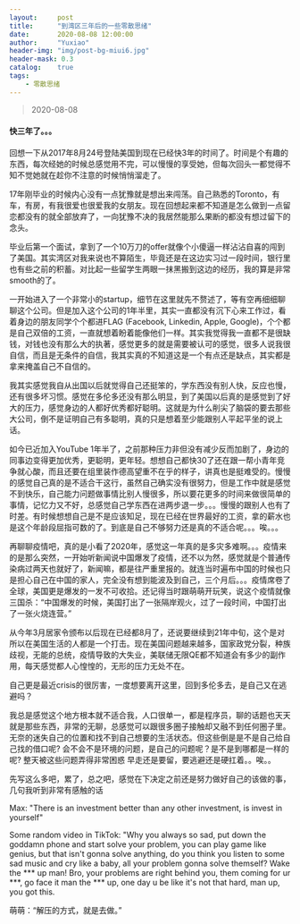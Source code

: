 ```yaml
---
layout:     post
title:      "到湾区三年后的一些零散思绪"
date:       2020-08-08 12:00:00
author:     "Yuxiao"
header-img: "img/post-bg-miui6.jpg"
header-mask: 0.3
catalog:    true
tags:
    - 零散思绪
---
```


>2020-08-08

#### 快三年了。。。

回想一下从2017年8月24号登陆美国到现在已经快3年的时间了。时间是个有趣的东西，每次经她的时候总感觉用不完，可以慢慢的享受她，但每次回头一都觉得不知不觉她就在趁你不注意的时候悄悄溜走了。

17年刚毕业的时候内心没有一点犹豫就是想出来闯荡。自己熟悉的Toronto，有车，有房，有我很爱也很爱我的女朋友。现在回想起来都不知道是怎么做到一点留恋都没有的就全部放弃了，一向犹豫不决的我居然能那么果断的都没有想过留下的念头。

毕业后第一个面试，拿到了一个10万刀的offer就像个小傻逼一样沾沾自喜的闯到了美国。其实湾区对我来说也不算陌生，毕竟还是在这边实习过一段时间，银行里也有些之前的积蓄。对比起一些留学生两眼一抹黑搬到这边的经历，我的算是非常smooth的了。

一开始进入了一个非常小的startup，细节在这里就先不赘述了，等有空再细细聊聊这个公司。但是加入这个公司的1年半里，其实一直都没有沉下心来工作过，看着身边的朋友同学个个都进FLAG (Facebook, Linkedin, Apple, Google)，个个都是自己双倍的工资，一直就想着盼着能像他们一样。其实我觉得我一直都不是很缺钱，对钱也没有那么大的执著，感觉更多的就是需要被认可的感觉，很多人说我很自信，而且是无条件的自信，我其实真的不知道这是一个有点还是缺点，其实都是拿来掩盖自己不自信的。

我其实感觉我自从出国以后就觉得自己还挺笨的，学东西没有别人快，反应也慢，还有很多坏习惯。感觉在多伦多还没有那么明显，到了美国以后真的是感觉到了好大的压力，感觉身边的人都好优秀都好聪明。这就是为什么削尖了脑袋的要去那些大公司，倒不是证明自己有多聪明，真的只是想着至少能跟别人平起平坐的说上话。

如今已近加入YouTube 1年半了，之前那种压力非但没有减少反而加剧了，身边的同事边变得更加优秀，更聪明，更年轻。想想自己都快30了还在跟一帮小青年竞争就心酸，而且还要在组里装作德高望重不在乎的样子，讲真也是挺难受的。慢慢的感觉自己真的是不适合干这行，虽然自己确实没有很努力，但是工作中就是感觉不到快乐，自己能力问题做事情比别人慢很多，所以要花更多的时间来做很简单的事情，记忆力又不好，总感觉自己学东西在进两步退一步。。。慢慢的跟别人也有了时差。有时候想想自己是不是应该知足，现在已经在世界最好的工资，拿的薪水也是这个年龄段屈指可数的了。到底是自己不够努力还是真的不适合呢。。。唉。。。

再聊聊疫情吧，真的是小看了2020年，感觉这一年真的是多灾多难啊。。。疫情来的是那么突然，一开始听新闻说中国爆发了疫情，还不以为然，感觉就是个普通传染病过两天也就好了，新闻嘛，都是往严重里报的。就连当时遍布中国的时候也只是担心自己在中国的家人，完全没有想到能波及到自己，三个月后。。。疫情席卷了全球，美国更是爆发的一发不可收拾。还记得当时跟萌萌开玩笑，说这个疫情就像三国杀：“中国爆发的时候，美国打出了一张隔岸观火，过了一段时间，中国打出了一张火烧连营。”

从今年3月居家令颁布以后现在已经都8月了，还说要继续到21年中旬，这个是对所以在美国生活的人都是一个打击。现在美国问题越来越多，国家政党分裂，种族歧视，无能的总统，疫情导致的大失业，美联储无限QE都不知道会有多少的副作用，每天感觉都人心惶惶的，无形的压力无处不在。

自己更是最近crisis的很厉害，一度想要离开这里，回到多伦多去，是自己又在逃避吗？

我总是感觉这个地方根本就不适合我，人口很单一，都是程序员，聊的话题也天天就是那些东西，非常的无聊，总感觉可以跟很多圈子接触却又融不到任何圈子里。无奈的迷失自己的位置和找不到自己想要的生活状态。但这些倒是是不是自己给自己找的借口呢? 会不会不是环境的问题，是自己的问题呢？是不是到哪都是一样的呢? 整天被这些问题弄得非常困惑 早走还是要留，要逃避还是硬扛着。。唉。。

先写这么多吧，累了，总之吧，感觉在下决定之前还是努力做好自己的该做的事，几句我听到非常有感触的话

Max: "There is an investment better than any other investment, is invest in yourself"

Some random video in TikTok: "Why you always so sad, put down the goddamn phone and start solve your problem, you can play game like genius, but that isn't gonna solve anything, do you think you listen to some sad music and cry like a baby, all your problem gonna solve themself? Wake the *** up man! Bro, your problems are right behind you, them coming for ur ***, go face it man the *** up, one day u be like it's not that hard, man up, you got this.

萌萌：“解压的方式，就是去做。”
